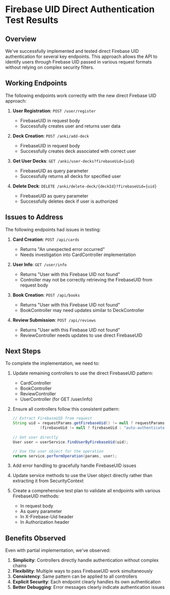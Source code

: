 # Firebase UID Direct Authentication Test Results

## Overview
We've successfully implemented and tested direct Firebase UID authentication for several key endpoints. This approach allows the API to identify users through Firebase UID passed in various request formats without relying on complex security filters.

## Working Endpoints

The following endpoints work correctly with the new direct Firebase UID approach:

1. **User Registration**: `POST /user/register`
   - FirebaseUID in request body
   - Successfully creates user and returns user data

2. **Deck Creation**: `POST /anki/add-deck`
   - FirebaseUID in request body
   - Successfully creates deck associated with correct user

3. **Get User Decks**: `GET /anki/user-decks?firebaseUid={uid}`
   - FirebaseUID as query parameter
   - Successfully returns all decks for specified user

4. **Delete Deck**: `DELETE /anki/delete-deck/{deckId}?firebaseUid={uid}`
   - FirebaseUID as query parameter
   - Successfully deletes deck if user is authorized

## Issues to Address

The following endpoints had issues in testing:

1. **Card Creation**: `POST /api/cards`
   - Returns "An unexpected error occurred"
   - Needs investigation into CardController implementation

2. **User Info**: `GET /user/info`
   - Returns "User with this Firebase UID not found"
   - Controller may not be correctly retrieving the FirebaseUID from request body

3. **Book Creation**: `POST /api/books`
   - Returns "User with this Firebase UID not found"
   - BookController may need updates similar to DeckController

4. **Review Submission**: `POST /api/reviews`
   - Returns "User with this Firebase UID not found"
   - ReviewController needs updates to use direct FirebaseUID

## Next Steps

To complete the implementation, we need to:

1. Update remaining controllers to use the direct FirebaseUID pattern:
   - CardController
   - BookController
   - ReviewController
   - UserController (for GET /user/info)

2. Ensure all controllers follow this consistent pattern:
   ```java
   // Extract FirebaseUID from request
   String uid = requestParams.getFirebaseUid() != null ? requestParams.getFirebaseUid() : 
               (firebaseUid != null ? firebaseUid : "auto-authenticated-user");
                   
   // Get user directly
   User user = userService.findUserByFirebaseUid(uid);
   
   // Use the user object for the operation
   return service.performOperation(params, user);
   ```

3. Add error handling to gracefully handle FirebaseUID issues

4. Update service methods to use the User object directly rather than extracting it from SecurityContext

5. Create a comprehensive test plan to validate all endpoints with various FirebaseUID methods:
   - In request body
   - As query parameter
   - In X-Firebase-Uid header
   - In Authorization header

## Benefits Observed

Even with partial implementation, we've observed:

1. **Simplicity**: Controllers directly handle authentication without complex chains
2. **Flexibility**: Multiple ways to pass FirebaseUID work simultaneously  
3. **Consistency**: Same pattern can be applied to all controllers
4. **Explicit Security**: Each endpoint clearly handles its own authentication
5. **Better Debugging**: Error messages clearly indicate authentication issues 